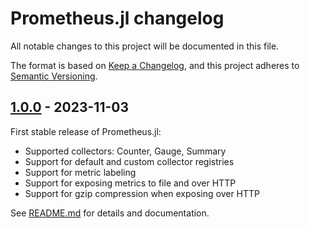 # Prometheus.jl changelog

All notable changes to this project will be documented in this file.

The format is based on [Keep a Changelog](https://keepachangelog.com/en/1.0.0/),
and this project adheres to [Semantic Versioning](https://semver.org/spec/v2.0.0.html).

<!-- ## [Unreleased] -->

## [1.0.0] - 2023-11-03

First stable release of Prometheus.jl:

 - Supported collectors: Counter, Gauge, Summary
 - Support for default and custom collector registries
 - Support for metric labeling
 - Support for exposing metrics to file and over HTTP
 - Support for gzip compression when exposing over HTTP

See [README.md](README.md) for details and documentation.


[Unreleased]: https://github.com/fredrikekre/Literate.jl/compare/v2.15.0...HEAD
[1.0.0]: https://github.com/fredrikekre/Literate.jl/compare/v2.8.1...v2.9.0
